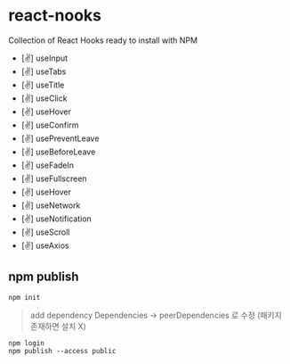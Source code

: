 # react-nooks
Collection of React Hooks ready to install with NPM

+  [✌] useInput
+  [✌] useTabs
+  [✌] useTitle
+  [✌] useClick
+  [✌] useHover
+  [✌] useConfirm
+  [✌] usePreventLeave
+  [✌] useBeforeLeave
+  [✌] useFadeIn
+  [✌] useFullscreen
+  [✌] useHover
+  [✌] useNetwork
+  [✌] useNotification
+  [✌] useScroll
+  [✌] useAxios

## npm publish
```
npm init
```
>  add dependency
>  Dependencies -> peerDependencies 로 수정 (패키지 존재하면 설치 X)
```
npm login
npm publish --access public
```
